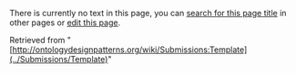 There is currently no text in this page, you can [search for this page title](http://ontologydesignpatterns.org/wiki/Special:Search/Template "Special:Search/Template") in other pages or [edit this page](http://ontologydesignpatterns.org/wiki/index.php?title=Submissions:Template&action=edit "http://ontologydesignpatterns.org/wiki/index.php?title=Submissions:Template&action=edit").






Retrieved from "[http://ontologydesignpatterns.org/wiki/Submissions:Template](../Submissions/Template)"